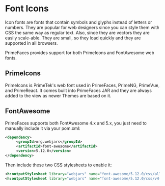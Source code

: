 # Font Icons

Icon fonts are fonts that contain symbols and glyphs instead of letters or numbers.
They are popular for web designers since you can style them with CSS the same way as regular text.
Also, since they are vectors they are easily scale-able.
They are small, so they load quickly and they are supported in all browsers.

PrimeFaces provides support for both PrimeIcons and FontAwesome web fonts.

## PrimeIcons

PrimeIcons is PrimeTek's web font used in PrimeFaces, PrimeNG, PrimeVue, and PrimeReact.
It comes built into PrimeFaces JAR and they are always added to the view as newer Themes are based on it.

## FontAwesome
PrimeFaces supports both FontAwesome 4.x and 5.x, you just need to manually include it via your pom.xml:

```xml
<dependency>
     <groupId>org.webjars</groupId>
     <artifactId>font-awesome</artifactId>
     <version>5.12.0</version>
</dependency>
```

Then include these two CSS stylesheets to enable it:
```xml
<h:outputStylesheet library="webjars" name="font-awesome/5.12.0/css/all.min-jsf.css" />
<h:outputStylesheet library="webjars" name="font-awesome/5.12.0/css/v4-shims.min-jsf.css" />
```